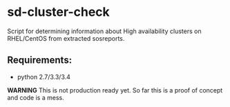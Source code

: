 # sd-cluster-check
Script for determining information about High availability clusters on RHEL/CentOS from extracted sosreports.

## Requirements:
- python 2.7/3.3/3.4

**WARNING** This is not production ready yet. So far this is a proof of concept and code is a mess.
